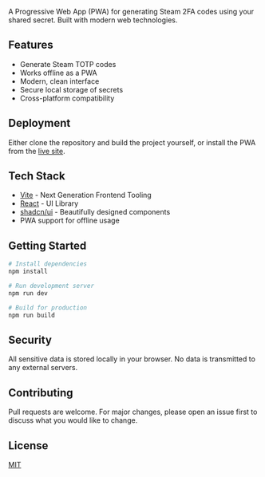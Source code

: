 A Progressive Web App (PWA) for generating Steam 2FA codes using your shared secret. Built with modern web technologies.

## Features

- Generate Steam TOTP codes
- Works offline as a PWA
- Modern, clean interface
- Secure local storage of secrets
- Cross-platform compatibility

## Deployment

Either clone the repository and build the project yourself, or install the PWA from the [live site](https://steam-2fa.kopenkin.tech/).

## Tech Stack

- [Vite](https://vitejs.dev/) - Next Generation Frontend Tooling
- [React](https://reactjs.org/) - UI Library
- [shadcn/ui](https://ui.shadcn.com/) - Beautifully designed components
- PWA support for offline usage

## Getting Started

```bash
# Install dependencies
npm install

# Run development server
npm run dev

# Build for production
npm run build
```

## Security

All sensitive data is stored locally in your browser. No data is transmitted to any external servers.

## Contributing

Pull requests are welcome. For major changes, please open an issue first to discuss what you would like to change.

## License

[MIT](LICENSE)
